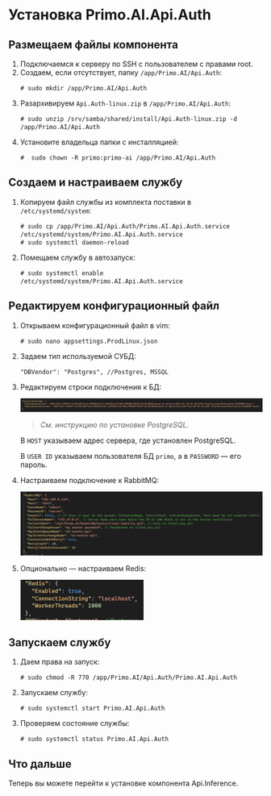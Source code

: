 # Установка Primo.AI.Api.Auth


## Размещаем файлы компонента

1. Подключаемся к серверу по SSH с пользователем с правами root. 
1. Создаем, если отсутствует, папку `/app/Primo.AI/Api.Auth`:
   ```
   # sudo mkdir /app/Primo.AI/Api.Auth
   ```
1. Разархивируем `Api.Auth-linux.zip` в `/app/Primo.AI/Api.Auth`:	
   ```
   # sudo unzip /srv/samba/shared/install/Api.Auth-linux.zip -d /app/Primo.AI/Api.Auth
   ```
1. Установите владельца папки с инсталляцией:
   ```
   #  sudo chown -R primo:primo-ai /app/Primo.AI/Api.Auth
   ```

## Создаем и настраиваем службу
	 
1. Копируем файл службы из комплекта поставки в `/etc/systemd/system`:
   ```
   # sudo cp /app/Primo.AI/Api.Auth/Primo.AI.Api.Auth.service /etc/systemd/system/Primo.AI.Api.Auth.service
   # sudo systemctl daemon-reload
   ```
1. Помещаем службу в автозапуск:	
   ```
   # sudo systemctl enable /etc/systemd/system/Primo.AI.Api.Auth.service
   ```
	

## Редактируем конфигурационный файл

1. Открываем конфигурационный файл в vim:
   ```
   # sudo nano appsettings.ProdLinux.json
   ```
1. Задаем тип используемой СУБД:
    ```
    "DBVendor": "Postgres", //Postgres, MSSQL
    ```
 1. Редактируем строки подключения к БД:

    ![](<../../../../.gitbook/assets1/primo-ai/install/auth/auth-1.png>)
   
    > *Cм. инструкцию по установке PostgreSQL.*

    В `HOST` указываем адрес сервера, где установлен PostgreSQL.	

    В `USER ID` указываем пользователя БД `primo`, а в `PASSWORD` — его пароль.

1. Настраиваем подключение к RabbitMQ:

   ![](<../../../../.gitbook/assets1/primo-ai/install/auth/auth-2.png>)

1. Опционально — настраиваем Redis:
 
   ![](<../../../../.gitbook/assets1/primo-ai/install/auth/auth-3.png>)


## Запускаем службу

1. Даем права на запуск:

   ```
   # sudo chmod -R 770 /app/Primo.AI/Api.Auth/Primo.AI.Api.Auth
   ```
1. Запускаем службу:
   ```
   # sudo systemctl start Primo.AI.Api.Auth
   ```
1. Проверяем состояние службы:
   ```
   # sudo systemctl status Primo.AI.Api.Auth
   ```

## Что дальше

Теперь вы можете перейти к установке компонента Api.Inference.
